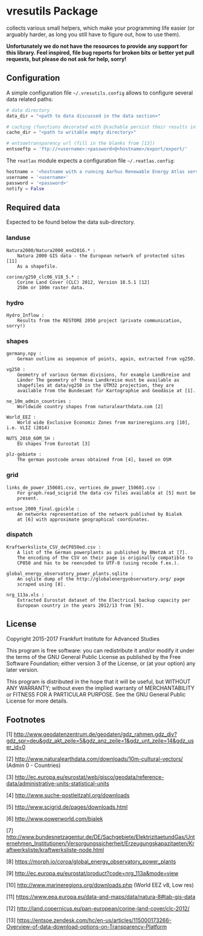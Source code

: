 # vresutils Package

collects various small helpers, which make your programming life
easier (or arguably harder, as long you still have to figure out, how
to use them).

**Unfortunately we do not have the resources to provide any support
for this library. Feel inspired, file bug reports for broken bits or
better yet pull requests, but please do not ask for help, sorry!**

## Configuration

A simple configuration file `~/.vresutils.config` allows to configure
several data related paths:
```python
# data directory
data_dir = "<path to data discussed in the data section>"

# caching (functions decorated with @cachable persist their results in some directory)
cache_dir = "<path to writable empty directory>"

# entsoetransparency url (fill in the blanks from [13])
entsoeftp = 'ftp://<username>:<password>@<hostname>/export/export/'
```

The `reatlas` module expects a configuration file `~/.reatlas.config`:
```python
hostname = '<hostname with a running Aarhus Renewable Energy Atlas server>'
username = '<username>'
password = '<password>'
notify = False
```

## Required data

Expected to be found below the data sub-directory.

### landuse

    Natura2000/Natura2000_end2016.* :
        Natura 2000 GIS data - the European network of protected sites [11]
        As a shapefile.

    corine/g250_clc06_V18_5.* :
        Corine Land Cover (CLC) 2012, Version 18.5.1 [12]
        250m or 100m raster data.

### hydro

    Hydro_Inflow :
        Results from the RESTORE 2050 project (private communication, sorry!)

### shapes

    germany.npy :
        German outline as sequence of points, again, extracted from vg250.

    vg250 :
        Geometry of various German divisions, for example Landkreise and
        Länder The geometry of these Landkreise must be available as
        shapefiles at data/vg250 in the UTM32 projection, they are
        available from the Bundesamt für Kartographie and Geodäsie at [1].

    ne_10m_admin_countries :
        Worldwide country shapes from naturalearthdata.com [2]

    World_EEZ :
        World wide Exclusive Economic Zones from marineregions.org [10], i.e. VLIZ (2014)

    NUTS_2010_60M_SH :
        EU shapes from Eurostat [3]

    plz-gebiete :
        The german postcode areas obtained from [4], based on OSM

### grid

    links_de_power_150601.csv, vertices_de_power_150601.csv :
        For graph.read_scigrid the data csv files available at [5] must be
        present.

    entsoe_2009_final.gpickle :
        An networkx representation of the network published by Bialek
        at [6] with approximate geographical coordinates.

### dispatch

    Kraftwerksliste_CSV_deCP850ed.csv :
        A list of the German powerplants as published by BNetzA at [7].
        The encoding of the CSV on their page is originally compatible to
        CP850 and has to be reencoded to UTF-8 (using recode f.ex.).

    global_energy_observatory_power_plants.sqlite :
        An sqlite dump of the http://globalenergyobservatory.org/ page
        scraped using [8].

    nrg_113a.xls :
        Extracted Eurostat dataset of the Electrical backup capacity per
        European country in the years 2012/13 from [9].

## License

Copyright 2015-2017 Frankfurt Institute for Advanced Studies

This program is free software: you can redistribute it and/or modify it under the terms of the GNU General Public License as published by the Free Software Foundation; either version 3 of the License, or (at your option) any later version.

This program is distributed in the hope that it will be useful, but WITHOUT ANY WARRANTY; without even the implied warranty of MERCHANTABILITY or FITNESS FOR A PARTICULAR PURPOSE. See the GNU General Public License for more details.

## Footnotes

[1] http://www.geodatenzentrum.de/geodaten/gdz_rahmen.gdz_div?gdz_spr=deu&gdz_akt_zeile=5&gdz_anz_zeile=1&gdz_unt_zeile=14&gdz_user_id=0

[2] http://www.naturalearthdata.com/downloads/10m-cultural-vectors/
(Admin 0 - Countries)

[3] http://ec.europa.eu/eurostat/web/gisco/geodata/reference-data/administrative-units-statistical-units

[4] http://www.suche-postleitzahl.org/downloads

[5] http://www.scigrid.de/pages/downloads.html

[6] http://www.powerworld.com/bialek

[7] http://www.bundesnetzagentur.de/DE/Sachgebiete/ElektrizitaetundGas/Unternehmen_Institutionen/Versorgungssicherheit/Erzeugungskapazitaeten/Kraftwerksliste/kraftwerksliste-node.html

[8] https://morph.io/coroa/global_energy_observatory_power_plants

[9] http://ec.europa.eu/eurostat/product?code=nrg_113a&mode=view

[10] http://www.marineregions.org/downloads.php (World EEZ v8, Low res)

[11] https://www.eea.europa.eu/data-and-maps/data/natura-8#tab-gis-data

[12] http://land.copernicus.eu/pan-european/corine-land-cover/clc-2012/

[13] https://entsoe.zendesk.com/hc/en-us/articles/115000173266-Overview-of-data-download-options-on-Transparency-Platform
